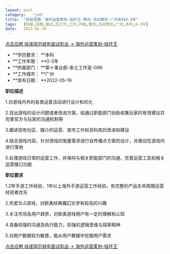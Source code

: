 ```yaml
---
layout:	post
category:	"job"
title:	"网易招聘：海外运营策划-指环王-策划-活动策划-广州本科0-3年"
tags:	[网易,招聘,面试,找工作,工作,内推,策划,活动策划,广州,本科,0-3年]
date:	2022-05-19
---
```


[点击应聘 投递简历就有面试机会 ->  海外运营策划-指环王](http://mobile.bole.netease.com/bole/boleDetail?id=36061&employeeId=346f03c3cda5f04c&key=all)



- **学历要求： **本科
- **工作年限： **0-3年
- **所属部门： **第十事业部-率土工作室-G96
- **工作城市： **广州
- **发布日期： **2022-05-19



**职位描述**

1.对游戏内外的各类运营活动进行设计和优化

2.找出游戏的设计问题或者改进方案，如通过职能部门协助收集玩家的有效建议并完善官方与玩家的沟通机制等

3.跟进现有社区、媒介的运营、宣传工作和资料库的改进和建设

4.结合游戏内容，针对游戏的吸量需求进行自传播点方案的设计，并推动在游戏内进行落地

5.处理游戏日常的运营工作，并保持与相关职能部门的沟通，完善运营工具和相关运营接口功能



**职位要求**

1.2年手游工作经验，1年以上海外手游运营工作经验，有完整的产品生命周期运营经验者优先

2.热爱SLG游戏，对欧美经典魔幻文学有较高的兴趣

3.关注市场及用户趋势，对欧美游戏用户有一定的理解和认知

4.具备较强的沟通及执行能力，较强的逻辑思维与探索精神

5.对用户数据较为敏感，能从用户数据中挖掘用户需求





[点击应聘 投递简历就有面试机会 ->  海外运营策划-指环王](http://mobile.bole.netease.com/bole/boleDetail?id=36061&employeeId=346f03c3cda5f04c&key=all)